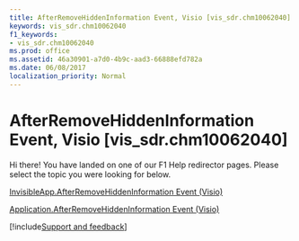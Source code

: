 ```yaml
---
title: AfterRemoveHiddenInformation Event, Visio [vis_sdr.chm10062040]
keywords: vis_sdr.chm10062040
f1_keywords:
- vis_sdr.chm10062040
ms.prod: office
ms.assetid: 46a30901-a7d0-4b9c-aad3-66888efd782a
ms.date: 06/08/2017
localization_priority: Normal
---
```



# AfterRemoveHiddenInformation Event, Visio [vis_sdr.chm10062040]

Hi there! You have landed on one of our F1 Help redirector pages. Please select the topic you were looking for below.

[InvisibleApp.AfterRemoveHiddenInformation Event (Visio)](https://msdn.microsoft.com/library/806422e1-66ce-5bed-da8d-5fcdbb2cd662%28Office.15%29.aspx)

[Application.AfterRemoveHiddenInformation Event (Visio)](https://msdn.microsoft.com/library/abd8501a-b528-0433-1633-6d26960dcdaa%28Office.15%29.aspx)

[!include[Support and feedback](~/includes/feedback-boilerplate.md)]